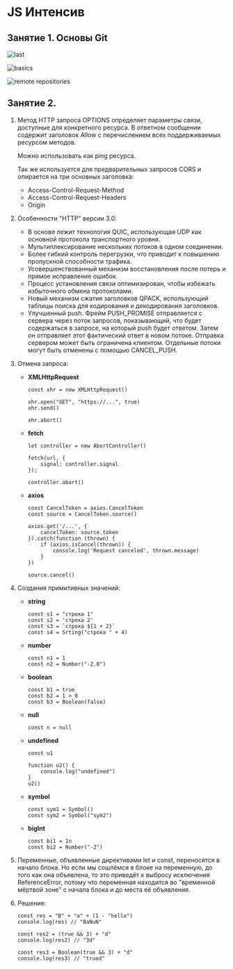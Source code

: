 # JS Интенсив
## Занятие 1. Основы Git

![last](https://github.com/absolemDev/JS_Intensive/assets/118248658/2d4ad26e-5e12-4fa3-a6bf-ef1306b905cf)

![basics](https://github.com/absolemDev/JS_Intensive/assets/118248658/5cc68e69-bd97-4005-b3df-02d4019cbead)

![remote repositories](https://github.com/absolemDev/JS_Intensive/assets/118248658/151da660-04ef-4ed1-9ea3-4dfd59b09e39)

## Занятие 2.

1. Метод HTTP запроса OPTIONS определяет параметры связи, доступные для конкретного ресурса. В ответном сообщении содержит заголовок Allow с перечислением всех поддерживаемых ресурсом методов.

    Можно использовать как ping ресурса.

    Так же используется для предварительных запросов CORS и опирается на три основных заголовка:
   * Access-Control-Request-Method
   * Access-Control-Request-Headers
   * Origin

2. Особенности "HTTP" версии 3.0:
   * В основе лежит технология QUIC, использующая UDP как основной протокола транспортного уровня.
   * Мультиплексирование нескольких потоков в одном соединении.
   * Более гибкий контроль перегрузки, что приводит к повышению пропускной способности трафика.
   * Усовершенствованный механизм восстановления после потерь и прямое исправление ошибок.
   * Процесс установления связи оптимизирован, чтобы избежать избыточного обмена протоколами.
   * Новый механизм сжатия заголовков QPACK, использующий таблицы поиска для кодирования и декодирования заголовков.
   * Улучшенный push. Фрейм PUSH_PROMISE отправляется с сервера через поток запросов, показывающий, что будет содержаться в запросе, на который push будет ответом. Затем он отправляет этот фактический ответ в новом потоке. Отправка сервером может быть ограничена клиентом. Отдельные потоки могут быть отменены с помощью CANCEL_PUSH.

3. Отмена запроса:
   * __XMLHttpRequest__
     ```
     const xhr = new XMLHttpRequest()
     
     xhr.open("GET", "https://...", true)
     xhr.send()
     
     xhr.abort()
     ```
   * __fetch__
     ```
     let controller = new AbortController()
     
     fetch(url, {
         signal: controller.signal
     });

     controller.abort()
     ```
   * __axios__
     ```
     const CancelToken = axios.CancelToken
     const source = CancelToken.source()

     axios.get('/...', {
         cancelToken: source.token
     }).catch(function (thrown) {
         if (axios.isCancel(thrown)) {
             console.log('Request canceled', thrown.message)
         }
     })

     source.cancel()
     ```

4. Создания примитивных значений:
   * __string__
     ```
     const s1 = "строка 1"
     const s2 = 'строка 2'
     const s3 = `строка ${1 + 2}`
     const s4 = Srting("строка " + 4)
     ```
   * __number__
     ```
     const n1 = 1
     const n2 = Number("-2.0")
     ```
   * __boolean__
     ```
     const b1 = true
     const b2 = 1 > 0
     const b3 = Boolean(false)
     ```
   * __null__
     ```
     const n = null
     ```
   * __undefined__
     ```
     const u1
     
     function u2() {
         console.log("undefined")
     }
     u2()
     ```
   * __symbol__
     ```
     const sym1 = Symbol()
     const sym2 = Symbol("sym2")
     ```
   * __bigInt__
     ```
     const bi1 = 1n
     const bi2 = Number("-2")
     ```

5. Переменные, объявленные директивами let и const, переносятся в начало блока. Но если мы сошлёмся в блоке на переменную, до того как она объявлена, то это приведёт к выбросу исключения ReferenceError, потому что переменная находится во "временной мёртвой зоне" с начала блока и до места её объявления.

6. Решeние:
   ```
   const res = "B" + "a" + (1 - "hello")
   console.log(res) // "BaNuN"
   ```
   
   ```
   const res2 = (true && 3) + "d"
   console.log(res2) // "3d"
   ```
   
   ```
   const res3 = Boolean(true && 3) + "d"
   console.log(res3) // "trued"
   ```
    




